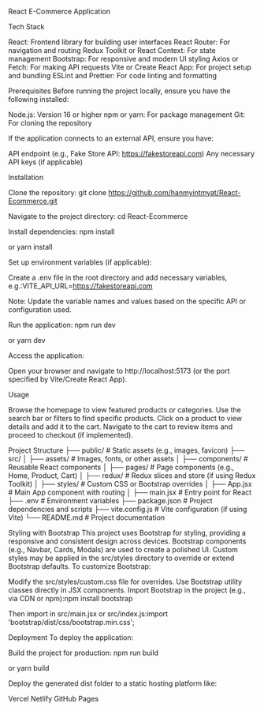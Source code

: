 React E-Commerce Application

Tech Stack

React: Frontend library for building user interfaces
React Router: For navigation and routing
Redux Toolkit or React Context: For state management
Bootstrap: For responsive and modern UI styling
Axios or Fetch: For making API requests
Vite or Create React App: For project setup and bundling
ESLint and Prettier: For code linting and formatting

Prerequisites
Before running the project locally, ensure you have the following installed:

Node.js: Version 16 or higher
npm or yarn: For package management
Git: For cloning the repository

If the application connects to an external API, ensure you have:

API endpoint (e.g., Fake Store API: https://fakestoreapi.com)
Any necessary API keys (if applicable)

Installation

Clone the repository:
git clone https://github.com/hanmyintmyat/React-Ecommerce.git


Navigate to the project directory:
cd React-Ecommerce


Install dependencies:
npm install

or
yarn install


Set up environment variables (if applicable):

Create a .env file in the root directory and add necessary variables, e.g.:VITE_API_URL=https://fakestoreapi.com

Note: Update the variable names and values based on the specific API or configuration used.


Run the application:
npm run dev

or
yarn dev


Access the application:

Open your browser and navigate to http://localhost:5173 (or the port specified by Vite/Create React App).



Usage

Browse the homepage to view featured products or categories.
Use the search bar or filters to find specific products.
Click on a product to view details and add it to the cart.
Navigate to the cart to review items and proceed to checkout (if implemented).

Project Structure
├── public/              # Static assets (e.g., images, favicon)
├── src/
│   ├── assets/          # Images, fonts, or other assets
│   ├── components/      # Reusable React components
│   ├── pages/           # Page components (e.g., Home, Product, Cart)
│   ├── redux/           # Redux slices and store (if using Redux Toolkit)
│   ├── styles/          # Custom CSS or Bootstrap overrides
│   ├── App.jsx          # Main App component with routing
│   ├── main.jsx         # Entry point for React
├── .env                # Environment variables
├── package.json        # Project dependencies and scripts
├── vite.config.js      # Vite configuration (if using Vite)
└── README.md           # Project documentation

Styling with Bootstrap
This project uses Bootstrap for styling, providing a responsive and consistent design across devices. Bootstrap components (e.g., Navbar, Cards, Modals) are used to create a polished UI. Custom styles may be applied in the src/styles directory to override or extend Bootstrap defaults.
To customize Bootstrap:

Modify the src/styles/custom.css file for overrides.
Use Bootstrap utility classes directly in JSX components.
Import Bootstrap in the project (e.g., via CDN or npm):npm install bootstrap

Then import in src/main.jsx or src/index.js:import 'bootstrap/dist/css/bootstrap.min.css';



Deployment
To deploy the application:

Build the project for production:
npm run build

or
yarn build


Deploy the generated dist folder to a static hosting platform like:

Vercel
Netlify
GitHub Pages

